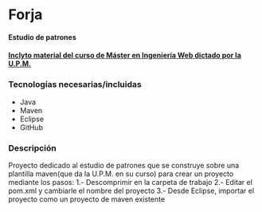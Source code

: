# Forja
#### Estudio de patrones
#### [Inclyto material del curso de Máster en Ingeniería Web dictado por la U.P.M.](http://miw.etsisi.upm.es)

### Tecnologías necesarias/incluidas
* Java
* Maven
* Eclipse
* GitHub

### Descripción
Proyecto dedicado al estudio de patrones que se construye sobre una plantilla maven(que da la U.P.M. en su curso) para crear un proyecto mediante los pasos:
1.- Descomprimir en la carpeta de trabajo
2.- Editar el pom.xml y cambiarle el nombre del proyecto
3.- Desde Eclipse, importar el proyecto como un proyecto de maven existente

